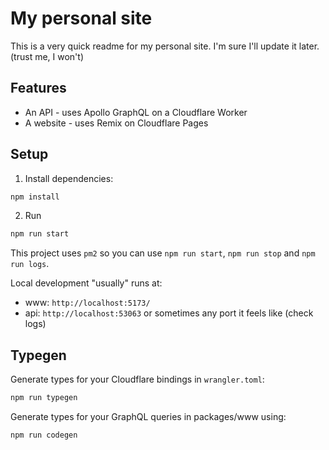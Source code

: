 # My personal site

This is a very quick readme for my personal site. I'm sure I'll update it later. (trust me, I won't)

## Features

- An API - uses Apollo GraphQL on a Cloudflare Worker
- A website - uses Remix on Cloudflare Pages

## Setup

1. Install dependencies:

```sh
npm install
```

2. Run

```sh
npm run start
```

This project uses `pm2` so you can use `npm run start`, `npm run stop` and `npm run logs`.

Local development "usually" runs at: 
 - www: `http://localhost:5173/`
 - api: `http://localhost:53063` or sometimes any port it feels like (check logs)

## Typegen

Generate types for your Cloudflare bindings in `wrangler.toml`:

```sh
npm run typegen
```

Generate types for your GraphQL queries in packages/www using:

```sh
npm run codegen
```
